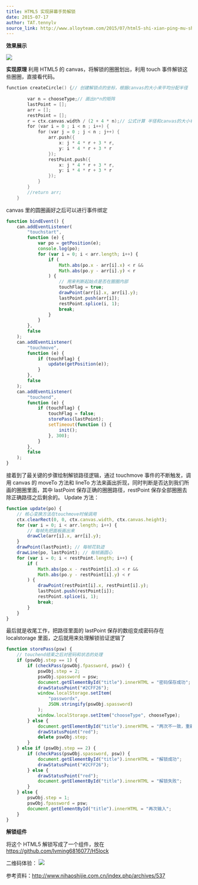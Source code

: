 ```yaml
---
title: HTML5 实现屏幕手势解锁
date: 2015-07-17
author: TAT.tennylv
source_link: http://www.alloyteam.com/2015/07/html5-shi-xian-ping-mu-shou-shi-jie-suo/
---
```


<!-- {% raw %} - for jekyll -->

**效果展示**

![](http://7jpp2v.com1.z0.glb.clouddn.com/testh5lock.gif)  

**实现原理** 利用 HTML5 的 canvas，将解锁的圈圈划出，利用 touch 事件解锁这些圈圈，直接看代码。

```c
function createCircle() {// 创建解锁点的坐标，根据canvas的大小来平均分配半径
 
        var n = chooseType;// 画出n*n的矩阵 
        lastPoint = [];
        arr = [];
        restPoint = [];
        r = ctx.canvas.width / (2 + 4 * n);// 公式计算 半径和canvas的大小有关
        for (var i = 0 ; i < n ; i++) {
            for (var j = 0 ; j < n ; j++) {
                arr.push({
                    x: j * 4 * r + 3 * r,
                    y: i * 4 * r + 3 * r
                });
                restPoint.push({
                    x: j * 4 * r + 3 * r,
                    y: i * 4 * r + 3 * r
                });
            }
        }
        //return arr;
    }
```

canvas 里的圆圈画好之后可以进行事件绑定

```javascript
function bindEvent() {
    can.addEventListener(
        "touchstart",
        function (e) {
            var po = getPosition(e);
            console.log(po);
            for (var i = 0; i < arr.length; i++) {
                if (
                    Math.abs(po.x - arr[i].x) < r &&
                    Math.abs(po.y - arr[i].y) < r
                ) {
                    // 用来判断起始点是否在圈圈内部
                    touchFlag = true;
                    drawPoint(arr[i].x, arr[i].y);
                    lastPoint.push(arr[i]);
                    restPoint.splice(i, 1);
                    break;
                }
            }
        },
        false
    );
    can.addEventListener(
        "touchmove",
        function (e) {
            if (touchFlag) {
                update(getPosition(e));
            }
        },
        false
    );
    can.addEventListener(
        "touchend",
        function (e) {
            if (touchFlag) {
                touchFlag = false;
                storePass(lastPoint);
                setTimeout(function () {
                    init();
                }, 300);
            }
        },
        false
    );
}
```

接着到了最关键的步骤绘制解锁路径逻辑，通过 touchmove 事件的不断触发，调用 canvas 的 moveTo 方法和 lineTo 方法来画出折现，同时判断是否达到我们所画的圈圈里面，其中 lastPoint 保存正确的圈圈路径，restPoint 保存全部圈圈去除正确路径之后剩余的。 Update 方法：

```javascript
function update(po) {
    // 核心变换方法在touchmove时候调用
    ctx.clearRect(0, 0, ctx.canvas.width, ctx.canvas.height);
    for (var i = 0; i < arr.length; i++) {
        // 每帧先把面板画出来
        drawCle(arr[i].x, arr[i].y);
    }
    drawPoint(lastPoint); // 每帧花轨迹
    drawLine(po, lastPoint); // 每帧画圆心
    for (var i = 0; i < restPoint.length; i++) {
        if (
            Math.abs(po.x - restPoint[i].x) < r &&
            Math.abs(po.y - restPoint[i].y) < r
        ) {
            drawPoint(restPoint[i].x, restPoint[i].y);
            lastPoint.push(restPoint[i]);
            restPoint.splice(i, 1);
            break;
        }
    }
}
```

最后就是收尾工作，把路径里面的 lastPoint 保存的数组变成密码存在 localstorage 里面，之后就用来处理解锁验证逻辑了

```javascript
function storePass(psw) {
    // touchend结束之后对密码和状态的处理
    if (pswObj.step == 1) {
        if (checkPass(pswObj.fpassword, psw)) {
            pswObj.step = 2;
            pswObj.spassword = psw;
            document.getElementById("title").innerHTML = "密码保存成功";
            drawStatusPoint("#2CFF26");
            window.localStorage.setItem(
                "passwordx",
                JSON.stringify(pswObj.spassword)
            );
            window.localStorage.setItem("chooseType", chooseType);
        } else {
            document.getElementById("title").innerHTML = "两次不一致，重新输入";
            drawStatusPoint("red");
            delete pswObj.step;
        }
    } else if (pswObj.step == 2) {
        if (checkPass(pswObj.spassword, psw)) {
            document.getElementById("title").innerHTML = "解锁成功";
            drawStatusPoint("#2CFF26");
        } else {
            drawStatusPoint("red");
            document.getElementById("title").innerHTML = "解锁失败";
        }
    } else {
        pswObj.step = 1;
        pswObj.fpassword = psw;
        document.getElementById("title").innerHTML = "再次输入";
    }
}
```

**解锁组件**

将这个 HTML5 解锁写成了一个组件，放在 <https://github.com/lvming6816077/H5lock>

二维码体验： ![](https://camo.githubusercontent.com/7f4c6fe6bd74d440af5f03240c4c67a23dcd0f7a/687474703a2f2f6c766d696e67363831363037372e6769746875622e696f2f483546756c6c73637265656e506167652f48356c6f636b64656d6f2f313433363731333937352e706e67)

参考资料：<http://www.nihaoshijie.com.cn/index.php/archives/537>

<!-- {% endraw %} - for jekyll -->